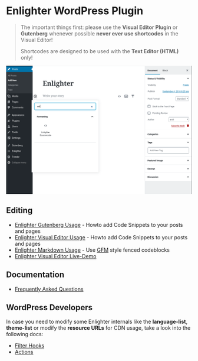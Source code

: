 Enlighter WordPress Plugin
=============================

> The important things first: please use the **Visual Editor Plugin** or **Gutenberg** whenever possible
> **never ever use shortcodes** in the Visual Editor!
> 
> Shortcodes are designed to be used with the **Text Editor (HTML)** only!

![Insert Code](../assets/gutenberg.gif)

Editing
---------------------------------

* [Enlighter Gutenberg Usage](../editing/Gutenberg.md) - Howto add Code Snippets to your posts and pages
* [Enlighter Visual Editor Usage](../editing/TinyMCE.md) - Howto add Code Snippets to your posts and pages
* [Enlighter Markdown Usage](Markdown.md) - Use [GFM](https://help.github.com/articles/creating-and-highlighting-code-blocks/) style fenced codeblocks
* [Enlighter Visual Editor Live-Demo](https://tinymce.enlighterjs.org/)

Documentation
---------------------------------

* [Frequently Asked Questions](FAQ.md)

WordPress Developers
---------------------------------

In case you need to modify some Enlighter internals like the **language-list**, **theme-list** or modify the **resource URLs** for CDN usage, take a look into the following docs:

* [Filter Hooks](FilterHooks.md)
* [Actions](ActionsEvents.md)

